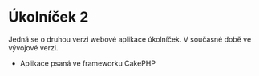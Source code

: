 Úkolníček 2
==========

Jedná se o druhou verzi webové aplikace úkolníček. V současné době ve vývojové verzi.
- Aplikace psaná ve frameworku CakePHP
